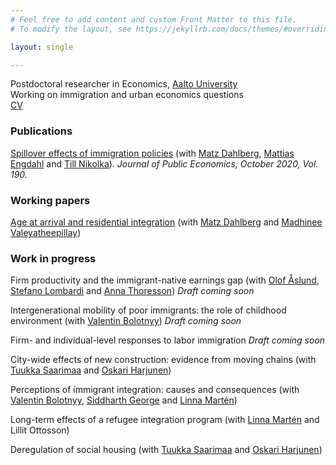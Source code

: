 ```yaml
---
# Feel free to add content and custom Front Matter to this file.
# To modify the layout, see https://jekyllrb.com/docs/themes/#overriding-theme-defaults

layout: single

---
```

Postdoctoral researcher in Economics, [Aalto University](https://www.aalto.fi/en/department-of-economics) <br/>
Working on immigration and urban economics questions <br/>
[CV](../assets/files/CBratu_CV_May_2021.pdf)


### Publications

[Spillover effects of immigration policies](https://www.sciencedirect.com/science/article/pii/S0047272720301031?casa_token=8jqIHm3RM4cAAAAA:4R-n-iyeU-Cc_rc13HSz4jgEIwV4rtUhBDqMeo9K1OjNKYO4mKK8KnBw5INs6C89lbEQvdcVKrD6) (with [Matz Dahlberg](https://katalog.uu.se/profile/?id=N94-1712), [Mattias Engdahl](https://www.ifau.se/en/About-IFAU/Personnel/Researchers-Research-Officers/Mattias-Engdahl/) and [Till Nikolka](https://www.dji.de/en/about-us/employees/detailview/mitarbeiter/till-nikolka.html)). <em> Journal of Public Economics, October 2020, Vol. 190. </em>

### Working papers

[Age at arrival and residential integration](../assets/files/Age_at_Arrival_and_Residential_Integration_20210514.pdf) (with [Matz Dahlberg](https://katalog.uu.se/profile/?id=N94-1712) and [Madhinee Valeyatheepillay](https://www.ifo.de/en/valeyatheepillay-m))

### Work in progress

Firm productivity and the immigrant-native earnings gap (with [Olof Åslund](https://www.ifau.se/en/About-IFAU/Personnel/Researchers-Research-Officers/Olof-Aslund/), [Stefano Lombardi](https://stefano-lombardi.github.io/) and [Anna Thoresson](https://sites.google.com/site/abthoresson)) <em> Draft coming soon </em>

Intergenerational mobility of poor immigrants: the role of childhood environment (with [Valentin Bolotnyy](https://www.valentinbolotnyy.com/)) <em> Draft coming soon </em>

Firm- and individual-level responses to labor immigration <em> Draft coming soon </em>

City-wide effects of new construction: evidence from moving chains (with [Tuukka Saarimaa](https://sites.google.com/site/ttsaarimaa/home) and [Oskari Harjunen](https://sites.google.com/site/oskariharjunen/))

Perceptions of ímmigrant integration: causes and consequences (with [Valentin Bolotnyy](https://www.valentinbolotnyy.com/), [Siddharth George](https://sites.google.com/view/siddharthgeorge/home) and [Linna Martén](https://sites.google.com/site/linnamarten/home))

Long-term effects of a refugee integration program (with [Linna Martén](https://sites.google.com/site/linnamarten/home) and Lillit Ottosson)

Deregulation of social housing (with [Tuukka Saarimaa](https://sites.google.com/site/ttsaarimaa/home) and [Oskari Harjunen](https://sites.google.com/site/oskariharjunen/))

